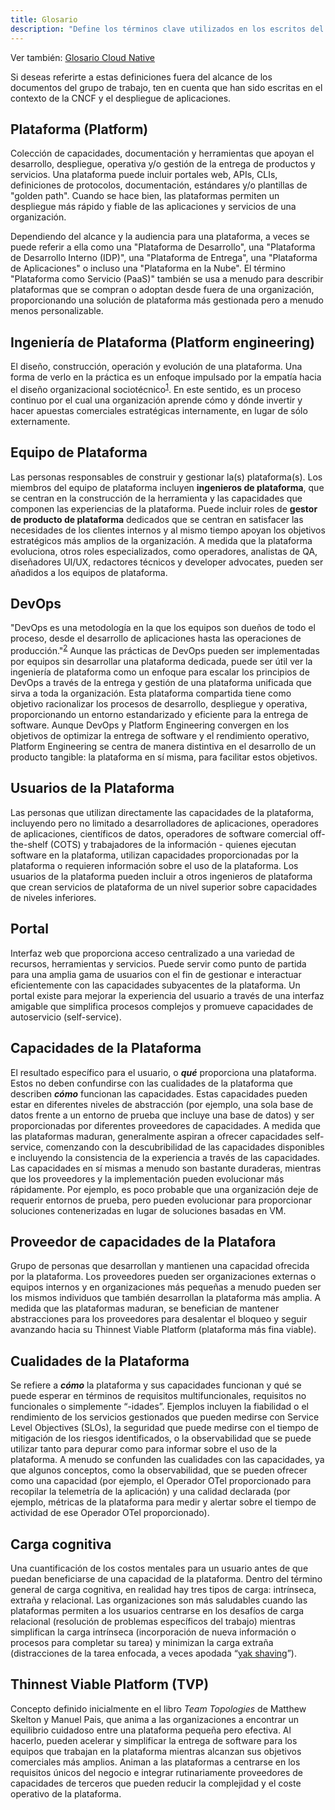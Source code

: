 ```yaml
---
title: Glosario
description: "Define los términos clave utilizados en los escritos del Platforms Working Group."
---
```


Ver también: [Glosario Cloud Native](https://glossary.cncf.io/)

Si deseas referirte a estas definiciones fuera del alcance de los documentos del grupo de trabajo, ten en cuenta que han sido escritas en el contexto de la CNCF y el despliegue de aplicaciones.

## Plataforma (Platform)
Colección de capacidades, documentación y herramientas que apoyan el desarrollo, despliegue, operativa y/o gestión de la entrega de productos y servicios. Una plataforma puede incluir portales web, APIs, CLIs, definiciones de protocolos, documentación, estándares y/o plantillas de "golden path". Cuando se hace bien, las plataformas permiten un despliegue más rápido y fiable de las aplicaciones y servicios de una organización.

Dependiendo del alcance y la audiencia para una plataforma, a veces se puede referir a ella como una "Plataforma de Desarrollo", una "Plataforma de Desarrollo Interno (IDP)", una "Plataforma de Entrega", una "Plataforma de Aplicaciones" o incluso una "Plataforma en la Nube". El término "Plataforma como Servicio (PaaS)" también se usa a menudo para describir plataformas que se compran o adoptan desde fuera de una organización, proporcionando una solución de plataforma más gestionada pero a menudo menos personalizable.

## Ingeniería de Plataforma (Platform engineering)
El diseño, construcción, operación y evolución de una plataforma. Una forma de verlo en la práctica es un enfoque impulsado por la empatía hacia el diseño organizacional sociotécnico<sup><a href="https://hazelweakly.me/talks/qcon-sf-2023/slides#22">1</a></sup>. En este sentido, es un proceso continuo por el cual una organización aprende cómo y dónde invertir y hacer apuestas comerciales estratégicas internamente, en lugar de sólo externamente.

## Equipo de Plataforma
Las personas responsables de construir y gestionar la(s) plataforma(s). Los miembros del equipo de plataforma incluyen **ingenieros de plataforma**, que se centran en la construcción de la herramienta y las capacidades que componen las experiencias de la plataforma. Puede incluir roles de **gestor de producto de plataforma** dedicados que se centran en satisfacer las necesidades de los clientes internos y al mismo tiempo apoyan los objetivos estratégicos más amplios de la organización. A medida que la plataforma evoluciona, otros roles especializados, como operadores, analistas de QA, diseñadores UI/UX, redactores técnicos y developer advocates, pueden ser añadidos a los equipos de plataforma.

## DevOps
"DevOps es una metodología en la que los equipos son dueños de todo el proceso, desde el desarrollo de aplicaciones hasta las operaciones de producción."<sup><a href="https://glossary.cncf.io/devops/">2</a></sup> Aunque las prácticas de DevOps pueden ser implementadas por equipos sin desarrollar una plataforma dedicada, puede ser útil ver la ingeniería de plataforma como un enfoque para escalar los principios de DevOps a través de la entrega y gestión de una plataforma unificada que sirva a toda la organización. Esta plataforma compartida tiene como objetivo racionalizar los procesos de desarrollo, despliegue y operativa, proporcionando un entorno estandarizado y eficiente para la entrega de software. Aunque DevOps y Platform Engineering convergen en los objetivos de optimizar la entrega de software y el rendimiento operativo, Platform Engineering se centra de manera distintiva en el desarrollo de un producto tangible: la plataforma en sí misma, para facilitar estos objetivos.

## Usuarios de la Plataforma
Las personas que utilizan directamente las capacidades de la plataforma, incluyendo pero no limitado a desarrolladores de aplicaciones, operadores de aplicaciones, científicos de datos, operadores de software comercial off-the-shelf (COTS) y trabajadores de la información - quienes ejecutan software en la plataforma, utilizan capacidades proporcionadas por la plataforma o requieren información sobre el uso de la plataforma. Los usuarios de la plataforma pueden incluir a otros ingenieros de plataforma que crean servicios de plataforma de un nivel superior sobre capacidades de niveles inferiores.

## Portal
Interfaz web que proporciona acceso centralizado a una variedad de recursos, herramientas y servicios. Puede servir como punto de partida para una amplia gama de usuarios con el fin de gestionar e interactuar eficientemente con las capacidades subyacentes de la plataforma. Un portal existe para mejorar la experiencia del usuario a través de una interfaz amigable que simplifica procesos complejos y promueve capacidades de autoservicio (self-service).

## Capacidades de la Plataforma
El resultado específico para el usuario, o **_qué_** proporciona una plataforma. Estos no deben confundirse con las cualidades de la plataforma que describen **_cómo_** funcionan las capacidades. Estas capacidades pueden estar en diferentes niveles de abstracción (por ejemplo, una sola base de datos frente a un entorno de prueba que incluye una base de datos) y ser proporcionadas por diferentes proveedores de capacidades. A medida que las plataformas maduran, generalmente aspiran a ofrecer capacidades self-service, comenzando con la descubribilidad de las capacidades disponibles e incluyendo la consistencia de la experiencia a través de las capacidades. Las capacidades en sí mismas a menudo son bastante duraderas, mientras que los proveedores y la implementación pueden evolucionar más rápidamente. Por ejemplo, es poco probable que una organización deje de requerir entornos de prueba, pero pueden evolucionar para proporcionar soluciones contenerizadas en lugar de soluciones basadas en VM.

## Proveedor de capacidades de la Platafora
Grupo de personas que desarrollan y mantienen una capacidad ofrecida por la plataforma. Los proveedores pueden ser organizaciones externas o equipos internos y en organizaciones más pequeñas a menudo pueden ser los mismos individuos que también desarrollan la plataforma más amplia. A medida que las plataformas maduran, se benefician de mantener abstracciones para los proveedores para desalentar el bloqueo y seguir avanzando hacia su Thinnest Viable Platform (plataforma más fina viable).

## Cualidades de la Plataforma
Se refiere a **_cómo_** la plataforma y sus capacidades funcionan y qué se puede esperar en términos de requisitos multifuncionales, requisitos no funcionales o simplemente “-idades”. Ejemplos incluyen la fiabilidad o el rendimiento de los servicios gestionados que pueden medirse con Service Level Objectives (SLOs), la seguridad que puede medirse con el tiempo de mitigación de los riesgos identificados, o la observabilidad que se puede utilizar tanto para depurar como para informar sobre el uso de la plataforma. A menudo se confunden las cualidades con las capacidades, ya que algunos conceptos, como la observabilidad, que se pueden ofrecer como una capacidad (por ejemplo, el Operador OTel proporcionado para recopilar la telemetría de la aplicación) y una calidad declarada (por ejemplo, métricas de la plataforma para medir y alertar sobre el tiempo de actividad de ese Operador OTel proporcionado).

## Carga cognitiva
Una cuantificación de los costos mentales para un usuario antes de que puedan beneficiarse de una capacidad de la plataforma. Dentro del término general de carga cognitiva, en realidad hay tres tipos de carga: intrínseca, extraña y relacional. Las organizaciones son más saludables cuando las plataformas permiten a los usuarios centrarse en los desafíos de carga relacional (resolución de problemas específicos del trabajo) mientras simplifican la carga intrínseca (incorporación de nueva información o procesos para completar su tarea) y minimizan la carga extraña (distracciones de la tarea enfocada, a veces apodada “[yak shaving](https://en.wiktionary.org/wiki/yak_shaving#:~:text=yak%20shaving%20(uncountable),to%20solve%20a%20larger%20problem.)”).

## Thinnest Viable Platform (TVP)
Concepto definido inicialmente en el libro _Team Topologies_ de Matthew Skelton y Manuel Pais, que anima a las organizaciones a encontrar un equilibrio cuidadoso entre una plataforma pequeña pero efectiva. Al hacerlo, pueden acelerar y simplificar la entrega de software para los equipos que trabajan en la plataforma mientras alcanzan sus objetivos comerciales más amplios. Animan a las plataformas a centrarse en los requisitos únicos del negocio e integrar rutinariamente proveedores de capacidades de terceros que pueden reducir la complejidad y el coste operativo de la plataforma.